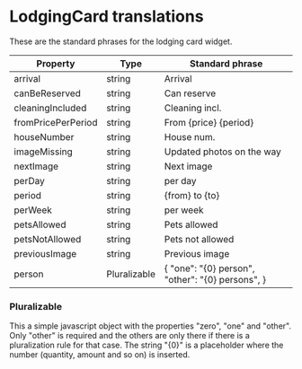 # LodgingCard translations

These are the standard phrases for the lodging card widget.

| Property | Type | Standard phrase |
|----------|------|-----------------|
| arrival | string | Arrival |
| canBeReserved | string | Can reserve |
| cleaningIncluded | string | Cleaning incl. |
| fromPricePerPeriod | string | From {price} {period} |
| houseNumber | string | House num. |
| imageMissing | string | Updated photos on the way |
| nextImage | string | Next image |
| perDay | string | per day |
| period | string | {from} to {to} |
| perWeek | string | per week |
| petsAllowed | string | Pets allowed |
| petsNotAllowed | string | Pets not allowed |
| previousImage | string | Previous image |
| person | Pluralizable | { \"one\": \"{0} person\", \"other\": \"{0} persons\",  } |

### **Pluralizable**

This a simple javascript object with the properties "zero", "one" and "other". Only "other" is required and the others are only there if there is a pluralization rule for that case. The string "{0}" is a placeholder where the number (quantity, amount and so on) is inserted.